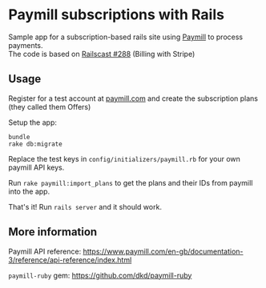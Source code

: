 # Paymill subscriptions with Rails

Sample app for a subscription-based rails site using [Paymill](https://paymill.com/) to process payments.  
The code is based on [Railscast #288](http://railscasts.com/episodes/288-billing-with-stripe) (Billing with Stripe)

## Usage

Register for a test account at [paymill.com](https://paymill.com/) and create the subscription plans (they called them Offers)

Setup the app:

    bundle
    rake db:migrate
    
    
Replace the test keys in `config/initializers/paymill.rb` for your own paymill API keys.

Run `rake paymill:import_plans` to get the plans and their IDs from paymill into the app.

That's it! Run `rails server` and it should work.

## More information

Paymill API reference: https://www.paymill.com/en-gb/documentation-3/reference/api-reference/index.html

`paymill-ruby` gem: https://github.com/dkd/paymill-ruby